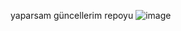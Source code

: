 yaparsam güncellerim repoyu
![image](https://github.com/bylldgo/Private/assets/126079646/7ab59969-44db-403c-834d-7846eb804bc5)

